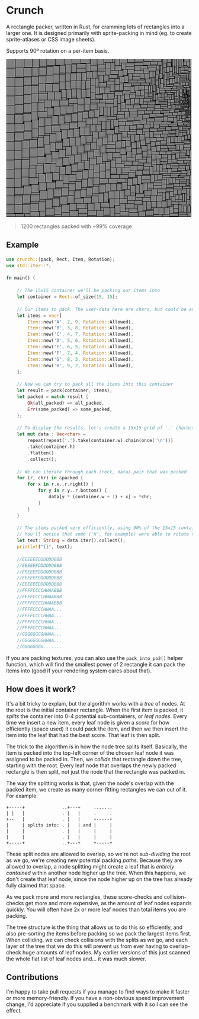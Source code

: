 # Crunch
A rectangle packer, written in Rust, for cramming lots of rectangles into a larger one. It is designed
primarily with sprite-packing in mind (eg. to create sprite-atlases or CSS image sheets).

Supports 90º rotation on a per-item basis.

![image of packed rectangles](./packed.png)
> 1200 rectangles packed with ~99% coverage

## Example
```rust
use crunch::{pack, Rect, Item, Rotation};
use std::iter::*;

fn main() {

    // The 15x15 container we'll be packing our items into
    let container = Rect::of_size(15, 15);

    // Our items to pack. The user-data here are chars, but could be any copyable type
    let items = vec![
        Item::new('A', 2, 9, Rotation::Allowed),
        Item::new('B', 3, 8, Rotation::Allowed),
        Item::new('C', 4, 7, Rotation::Allowed),
        Item::new('D', 5, 6, Rotation::Allowed),
        Item::new('E', 6, 5, Rotation::Allowed),
        Item::new('F', 7, 4, Rotation::Allowed),
        Item::new('G', 8, 3, Rotation::Allowed),
        Item::new('H', 9, 2, Rotation::Allowed),
    ];

    // Now we can try to pack all the items into this container
    let result = pack(container, items);
    let packed = match result {
        Ok(all_packed) => all_packed,
        Err(some_packed) => some_packed,
    };

    // To display the results, let's create a 15x15 grid of '.' characters
    let mut data : Vec<char> =
        repeat(repeat('.').take(container.w).chain(once('\n')))
        .take(container.h)
        .flatten()
        .collect();

    // We can iterate through each (rect, data) pair that was packed
    for (r, chr) in &packed {
        for x in r.x..r.right() {
            for y in r.y..r.bottom() {
                data[y * (container.w + 1) + x] = *chr;
            }
        }
    }

    // The items packed very efficiently, using 90% of the 15x15 container's space.
    // You'll notice that some ('H', for example) were able to rotate to fit.
    let text: String = data.iter().collect();
    println!("{}", text);

    //EEEEEEDDDDDDBBB
    //EEEEEEDDDDDDBBB
    //EEEEEEDDDDDDBBB
    //EEEEEEDDDDDDBBB
    //EEEEEEDDDDDDBBB
    //FFFFCCCCHHAABBB
    //FFFFCCCCHHAABBB
    //FFFFCCCCHHAABBB
    //FFFFCCCCHHAA...
    //FFFFCCCCHHAA...
    //FFFFCCCCHHAA...
    //FFFFCCCCHHAA...
    //GGGGGGGGHHAA...
    //GGGGGGGGHHAA...
    //GGGGGGGG.......
```

If you are packing textures, you can also use the `pack_into_po2()` helper
function, which will find the smallest power of 2 rectangle it can pack the
items into (good if your rendering system cares about that).

## How does it work?
It's a bit tricky to explain, but the algorithm works with a *tree* of nodes.
At the root is the initial container rectangle. When the first item is packed,
it *splits* the container into 0-4 potential sub-containers, or *leaf nodes*.
Every time we insert a new item, every leaf node is given a *score* for how
efficiently (space used) it could pack the item, and then we then insert the
item into the leaf that had the best score. That leaf is then split.

The trick to the algorithm is in how the node tree splits itself. Basically, the
item is packed into the top-left corner of the chosen leaf node it was assigned
to be packed in. Then, we *collide* that rectangle down the tree, starting with
the root. Every leaf node that overlaps the newly packed rectangle is then split,
not just the node that the rectangle was packed in.

The way the splitting works is that, given the node's overlap with the packed item,
we create as many corner-fitting rectangles we can out of it. For example:

```
+-----+              ..+---+     .......
| |   |              . |   |     .     .
+--   |              . |   |     +-----+
|     | splits into: . |   | and |     |
|     |              . |   |     |     |
|     |              . |   |     |     |
+-----+              ..+---+     +-----+
```

These split nodes are allowed to overlap, so we're not *sub-dividing* the root as
we go, we're creating new potential packing *paths*. Because they are allowed to
overlap, a node splitting might create a leaf that is *entirely contained* within
another node higher up the tree. When this happens, we don't create that leaf node,
since the node higher up on the tree has already fully claimed that space.

As we pack more and more rectangles, these score-checks and collision-checks get
more and more expensive, as the amount of leaf nodes expands quickly. You will often
have 2x or more leaf nodes than total items you are packing.

The tree structure is the thing that allows us to do this so efficiently, and also
pre-sorting the items before packing so we pack the largest items first. When
colliding, we can check collisions with the splits as we go, and each layer of
the tree that we do this will prevent us from ever having to overlap-check huge
amounts of leaf nodes. My earlier versions of this just scanned the whole flat
list of leaf nodes and... it was much slower.

## Contributions
I'm happy to take pull requests if you manage to find ways to make it faster
or more memory-friendly. If you have a non-obvious speed improvement change,
I'd appreciate if you supplied a benchmark with it so I can see the effect.

